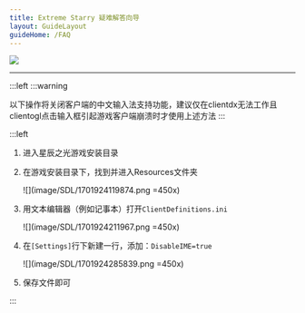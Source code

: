```yaml
---
title: Extreme Starry 疑难解答向导
layout: GuideLayout
guideHome: /FAQ
---
```


![](image/SDL/1701930223069.png)

---

:::left
:::warning

<!-- TODO: 改用GFM语法 -->

以下操作将关闭客户端的中文输入法支持功能，建议仅在clientdx无法工作且clientogl点击输入框引起游戏客户端崩溃时才使用上述方法
:::

:::left

1. 进入星辰之光游戏安装目录

1. 在游戏安装目录下，找到并进入Resources文件夹

   ![](image/SDL/1701924119874.png =450x)

1. 用文本编辑器（例如记事本）打开`ClientDefinitions.ini`

   ![](image/SDL/1701924211967.png =450x)

1. 在`[Settings]`行下新建一行，添加：`DisableIME=true`

   ![](image/SDL/1701924285839.png =450x)

1. 保存文件即可

:::
